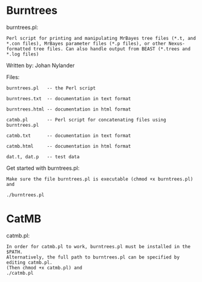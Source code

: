 Burntrees
=========

burntrees.pl:

    Perl script for printing and manipulating MrBayes tree files (*.t, and
    *.con files), MrBayes parameter files (*.p files), or other Nexus-
    formatted tree files. Can also handle output from BEAST (*.trees and *.log files)

Written by:
    Johan Nylander
 
Files:

    burntrees.pl   -- the Perl script

    burntrees.txt  -- documentation in text format

    burntrees.html -- documentation in html format

    catmb.pl       -- Perl script for concatenating files using burntrees.pl

    catmb.txt      -- documentation in text format

    catmb.html     -- documentation in html format

    dat.t, dat.p   -- test data

Get started with burntrees.pl:

    Make sure the file burntrees.pl is executable (chmod +x burntrees.pl) and

    ./burntrees.pl


CatMB
=====

catmb.pl:

    In order for catmb.pl to work, burntrees.pl must be installed in the $PATH.
    Alternatively, the full path to burntrees.pl can be specified by editing catmb.pl.
    (Then chmod +x catmb.pl) and
    ./catmb.pl

